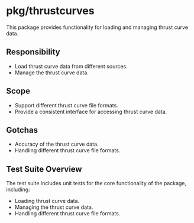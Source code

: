 # pkg/thrustcurves

This package provides functionality for loading and managing thrust curve data.

## Responsibility

*   Load thrust curve data from different sources.
*   Manage the thrust curve data.

## Scope

*   Support different thrust curve file formats.
*   Provide a consistent interface for accessing thrust curve data.

## Gotchas

*   Accuracy of the thrust curve data.
*   Handling different thrust curve file formats.

## Test Suite Overview

The test suite includes unit tests for the core functionality of the package, including:

*   Loading thrust curve data.
*   Managing the thrust curve data.
*   Handling different thrust curve file formats.
